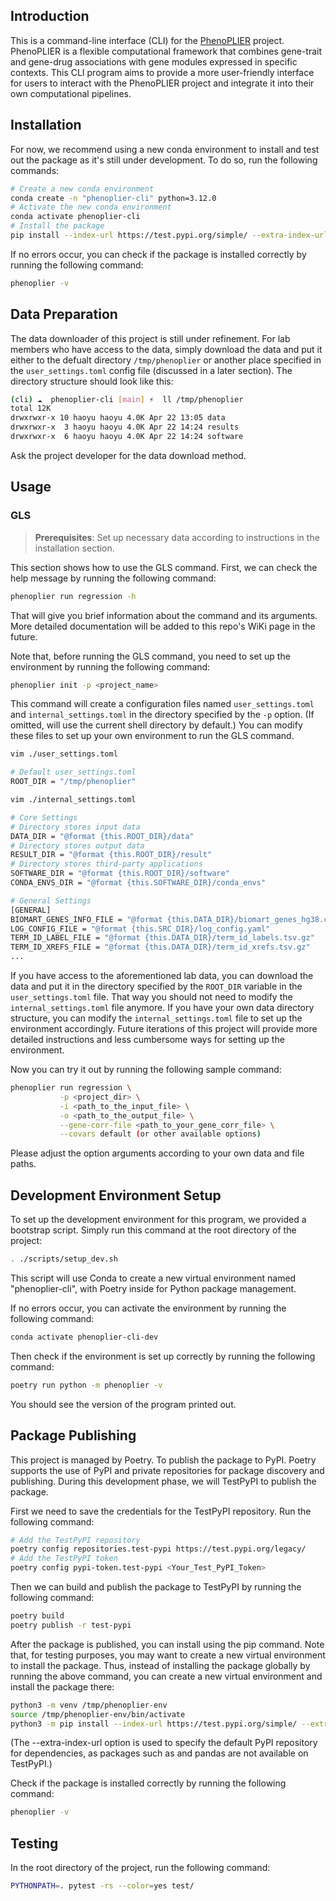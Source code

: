 ## Introduction
This is a command-line interface (CLI) for the [PhenoPLIER](https://github.com/haoyu-zc/phenoplier?tab=readme-ov-file) project. PhenoPLIER is a flexible computational framework that combines gene-trait and gene-drug associations with gene modules expressed in specific contexts. This CLI program aims to provide a more user-friendly interface for users to interact with the PhenoPLIER project and integrate it into their own computational pipelines.

## Installation
For now, we recommend using a new conda environment to install and test out the package as it's still under development. To do so, run the following commands:
```bash
# Create a new conda environment
conda create -n "phenoplier-cli" python=3.12.0
# Activate the new conda environment
conda activate phenoplier-cli
# Install the package
pip install --index-url https://test.pypi.org/simple/ --extra-index-url https://pypi.org/simple phenoplier
```

If no errors occur, you can check if the package is installed correctly by running the following command:
```bash
phenoplier -v
```

## Data Preparation
The data downloader of this project is still under refinement. For lab members who have access to the data, simply download the data and put it either to the defualt directory `/tmp/phenoplier` or another place specified in the `user_settings.toml` config file (discussed in a later section). The directory structure should look like this:
```bash
(cli) ☁  phenoplier-cli [main] ⚡  ll /tmp/phenoplier
total 12K
drwxrwxr-x 10 haoyu haoyu 4.0K Apr 22 13:05 data
drwxrwxr-x  3 haoyu haoyu 4.0K Apr 22 14:24 results
drwxrwxr-x  6 haoyu haoyu 4.0K Apr 22 14:24 software
```
Ask the project developer for the data download method.

## Usage
### GLS
> **Prerequisites**: Set up necessary data according to instructions in the installation section.

This section shows how to use the GLS command. First, we can check the help message by running the following command:

```bash
phenoplier run regression -h
```

That will give you brief information about the command and its arguments. More detailed documentation will be added to this repo's WiKi page in the future.

Note that, before running the GLS command, you need to set up the environment by running the following command:

```bash
phenoplier init -p <project_name>
```

This command will create a configuration files named `user_settings.toml` and `internal_settings.toml` in the directory specified by the `-p` option. (If omitted, will use the current shell directory by default.) You can modify these files to set up your own environment to run the GLS command.

```bash
vim ./user_settings.toml

# Default user_settings.toml
ROOT_DIR = "/tmp/phenoplier"
```

```bash
vim ./internal_settings.toml

# Core Settings
# Directory stores input data
DATA_DIR = "@format {this.ROOT_DIR}/data"
# Directory stores output data
RESULT_DIR = "@format {this.ROOT_DIR}/result"
# Directory stores third-party applications
SOFTWARE_DIR = "@format {this.ROOT_DIR}/software"
CONDA_ENVS_DIR = "@format {this.SOFTWARE_DIR}/conda_envs"

# General Settings
[GENERAL]
BIOMART_GENES_INFO_FILE = "@format {this.DATA_DIR}/biomart_genes_hg38.csv.gz"
LOG_CONFIG_FILE = "@format {this.SRC_DIR}/log_config.yaml"
TERM_ID_LABEL_FILE = "@format {this.DATA_DIR}/term_id_labels.tsv.gz"
TERM_ID_XREFS_FILE = "@format {this.DATA_DIR}/term_id_xrefs.tsv.gz"
...
```

If you have access to the aforementioned lab data, you can download the data and put it in the directory specified by the `ROOT_DIR` variable in the `user_settings.toml` file. That way you should not need to modify the `internal_settings.toml` file anymore. If you have your own data directory structure, you can modify the `internal_settings.toml` file to set up the environment accordingly. Future iterations of this project will provide more detailed instructions and less cumbersome ways for setting up the environment.

Now you can try it out by running the following sample command:

```bash
phenoplier run regression \
           -p <project_dir> \
           -i <path_to_the_input_file> \
           -o <path_to_the_output_file> \
           --gene-corr-file <path_to_your_gene_corr_file> \
           --covars default (or other available options)
```
Please adjust the option arguments according to your own data and file paths.

## Development Environment Setup
To set up the development environment for this program, we provided a bootstrap script. Simply run this command at the root directory of the project:

```bash
. ./scripts/setup_dev.sh
```

This script will use Conda to create a new virtual environment named "phenoplier-cli", with Poetry inside for Python package management.

If no errors occur, you can activate the environment by running the following command:

```bash
conda activate phenoplier-cli-dev
```

Then check if the environment is set up correctly by running the following command:

```bash
poetry run python -m phenoplier -v
```

You should see the version of the program printed out.

## Package Publishing
This project is managed by Poetry. To publish the package to PyPI. Poetry supports the use of PyPI and private repositories for package discovery and publishing. During this development phase, we will TestPyPI to publish the package.

First we need to save the credentials for the TestPyPI repository. Run the following command:
```bash
# Add the TestPyPI repository
poetry config repositories.test-pypi https://test.pypi.org/legacy/
# Add the TestPyPI token
poetry config pypi-token.test-pypi <Your_Test_PyPI_Token>
```

Then we can build and publish the package to TestPyPI by running the following command:
```bash
poetry build
poetry publish -r test-pypi
```

After the package is published, you can install using the pip command. Note that, for testing purposes, you may want to create a new virtual environment to install the package. Thus, instead of installing the package globally by running the above command, you can create a new virtual environment and install the package there:
```bash
python3 -m venv /tmp/phenoplier-env
source /tmp/phenoplier-env/bin/activate
python3 -m pip install --index-url https://test.pypi.org/simple/ --extra-index-url https://pypi.org/simple phenoplier
```
(The --extra-index-url option is used to specify the default PyPI repository for dependencies, as packages such as and pandas are not available on TestPyPI.)

Check if the package is installed correctly by running the following command:
```bash
phenoplier -v
```

## Testing
In the root directory of the project, run the following command:
```bash
PYTHONPATH=. pytest -rs --color=yes test/
```
